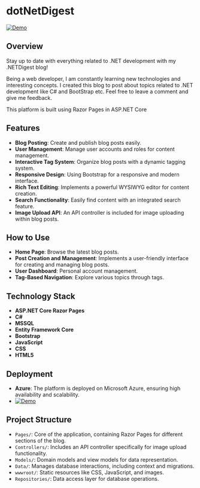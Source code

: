 # dotNetDigest
[![Demo](https://img.shields.io/badge/DEMO-blue)](https://dotnetdigestweb.azurewebsites.net/)

## Overview
Stay up to date with everything related to .NET development with my .NETDigest blog!

Being a web developer, I am constantly learning new technologies and interesting concepts. I created this blog to post about topics related to .NET development like C# and BootStrap etc. Feel free to leave a comment and give me feedback.

This platform is built using Razor Pages in ASP.NET Core

## Features
- **Blog Posting**: Create and publish blog posts easily.
- **User Management**: Manage user accounts and roles for content management.
- **Interactive Tag System**: Organize blog posts with a dynamic tagging system.
- **Responsive Design**: Using Bootstrap for a responsive and modern interface.
- **Rich Text Editing**: Implements a powerful WYSIWYG editor for content creation.
- **Search Functionality**: Easily find content with an integrated search feature.
- **Image Upload API**: An API controller is included for image uploading within blog posts.

 ## How to Use
- **Home Page**: Browse the latest blog posts.
- **Post Creation and Management**: Implements a user-friendly interface for creating and managing blog posts.
- **User Dashboard**: Personal account management.
- **Tag-Based Navigation**: Explore various topics through tags.

## Technology Stack
- **ASP.NET Core Razor Pages**
- **C#**
- **MSSQL**
- **Entity Framework Core**
- **Bootstrap**
- **JavaScript**
- **CSS**
- **HTML5**

## Deployment
- **Azure**: The platform is deployed on Microsoft Azure, ensuring high availability and scalability.
- [![Demo](https://img.shields.io/badge/DEMO-blue)](https://dotnetdigestweb.azurewebsites.net/)

## Project Structure
- `Pages/`: Core of the application, containing Razor Pages for different sections of the blog.
- `Controllers/`: Includes an API controller specifically for image upload functionality.
- `Models/`: Domain models and view models for data representation.
- `Data/`: Manages database interactions, including context and migrations.
- `wwwroot/`: Static resources like CSS, JavaScript, and images.
- `Repositories/`: Data access layer for database operations.

